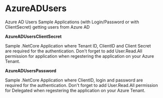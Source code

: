 # AzureADUsers
Azure AD Users Sample Applications (with Login/Password or with ClientSecret) getting users from Azure AD

**AzureADUsersClientSecret**
</p>
Sample .NetCore Application where Tenant ID, ClientID and Client Secret are required for the authentication.
Don't forget to add User.Read.All permission for application when regestering the application on your Azure Tenant.

**AzureADUsersPassword**
</p>
Sample .NetCore Application where ClientID, login and password are required for the authentication.
Don't forget to add User.Read.All permission for Delegated when regestering the application on your Azure Tenant.




